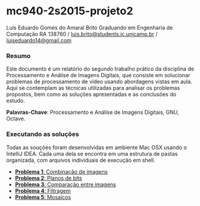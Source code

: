 mc940-2s2015-projeto2
=====================


Luís Eduardo Gomes do Amaral Brito
Graduando em Engenharia de Computação
RA 138760 / luis.brito@students.ic.unicamp.br / luiseduardo14@gmail.com

### Resumo 

Este documento é um relatório do segundo trabalho prático da disciplina de Processamento e Análise de Imagens Digitais, que consiste em solucionar problemas de processamento de vídeo usando abordagens vistas em aula. Aqui se contemplam as técnicas utilizadas para analisar os problemas propostos, bem como as soluções apresentadas e as conclusões do estudo. 


**Palavras-Chave**: Processamento e Análise de Imagens Digitais, GNU, Octave.

### Executando as soluções

Todas as souções foram desenvolvidas em ambiente Mac OSX usando o IntelliJ IDEA. Cada uma dela se encontra em uma estrutura de pastas organizada, com arquivos individuais de execução em shell.

 - [**Problema 1**: Combinação de imagens](./ex1)
 - [**Problema 2**: Planos de bits](./ex2)
 - [**Problema 3**: Comparação entre imagens](./ex3)
 - [**Problema 4**: Filtragem](./ex4)
 - [**Problema 5**: Mosaicos](./ex5)
